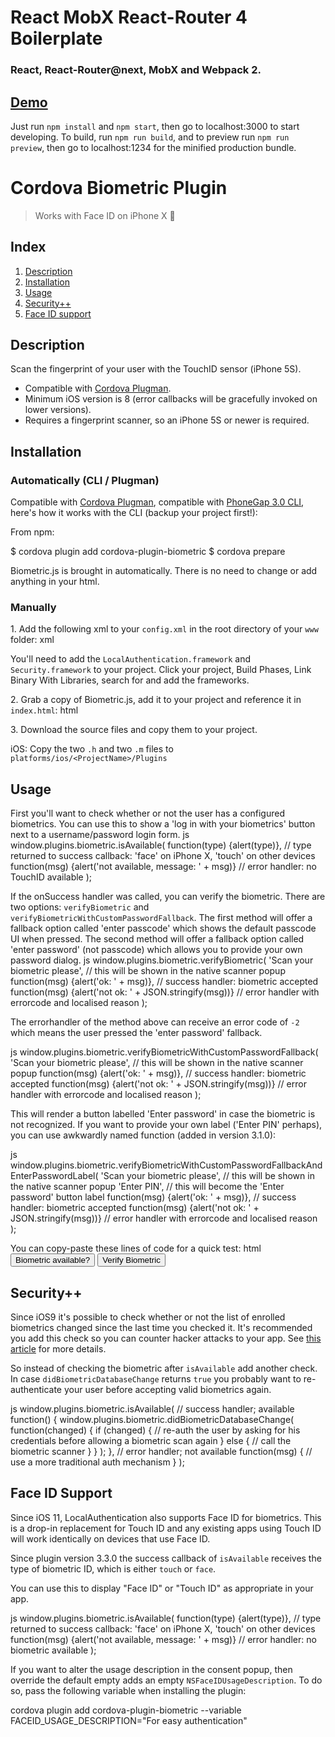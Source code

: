 # React MobX React-Router 4 Boilerplate

### React, React-Router@next, MobX and Webpack 2.
## [Demo](http://boilerplate.mhaagens.me)

Just run `npm install` and `npm start`, then go to localhost:3000 to start developing.
To build, run `npm run build`, and to preview run `npm run preview`, then go
to localhost:1234 for the minified production bundle.


# Cordova Biometric Plugin

> Works with Face ID on iPhone X 🚀

## Index

1. [Description](#description)
3. [Installation](#installation)
4. [Usage](#usage)
5. [Security++](#security)
6. [Face ID support](#face-id-support)

## Description

Scan the fingerprint of your user with the TouchID sensor (iPhone 5S).

* Compatible with [Cordova Plugman](https://github.com/apache/cordova-plugman).
* Minimum iOS version is 8 (error callbacks will be gracefully invoked on lower versions).
* Requires a fingerprint scanner, so an iPhone 5S or newer is required.

## Installation

### Automatically (CLI / Plugman)
Compatible with [Cordova Plugman](https://github.com/apache/cordova-plugman), compatible with [PhoneGap 3.0 CLI](http://docs.phonegap.com/en/3.0.0/guide_cli_index.md.html#The%20Command-line%20Interface_add_features), here's how it works with the CLI (backup your project first!):

From npm:

$ cordova plugin add cordova-plugin-biometric
$ cordova prepare


Biometric.js is brought in automatically. There is no need to change or add anything in your html.

### Manually

1\. Add the following xml to your `config.xml` in the root directory of your `www` folder:
xml
<feature name="Biometric">
  <param name="ios-package" value="Biometric" />
</feature>


You'll need to add the `LocalAuthentication.framework` and `Security.framework` to your project.
Click your project, Build Phases, Link Binary With Libraries, search for and add the frameworks.

2\. Grab a copy of Biometric.js, add it to your project and reference it in `index.html`:
html
<script type="text/javascript" src="js/Biometric.js"></script>


3\. Download the source files and copy them to your project.

iOS: Copy the two `.h` and two `.m` files to `platforms/ios/<ProjectName>/Plugins`

## Usage
First you'll want to check whether or not the user has a configured biometrics.
You can use this to show a 'log in with your biometrics' button next to a username/password login form.
js
window.plugins.biometric.isAvailable(
  function(type) {alert(type)}, // type returned to success callback: 'face' on iPhone X, 'touch' on other devices
  function(msg) {alert('not available, message: ' + msg)} // error handler: no TouchID available
);


If the onSuccess handler was called, you can verify the biometric.
There are two options: `verifyBiometric` and `verifyBiometricWithCustomPasswordFallback`.
The first method will offer a fallback option called 'enter passcode' which shows the default passcode UI when pressed.
The second method will offer a fallback option called 'enter password' (not passcode) which allows you to provide your own password dialog.
js
window.plugins.biometric.verifyBiometric(
  'Scan your biometric please', // this will be shown in the native scanner popup
   function(msg) {alert('ok: ' + msg)}, // success handler: biometric accepted
   function(msg) {alert('not ok: ' + JSON.stringify(msg))} // error handler with errorcode and localised reason
);

The errorhandler of the method above can receive an error code of `-2` which means the user pressed the 'enter password' fallback.

js
window.plugins.biometric.verifyBiometricWithCustomPasswordFallback(
  'Scan your biometric please', // this will be shown in the native scanner popup
   function(msg) {alert('ok: ' + msg)}, // success handler: biometric accepted
   function(msg) {alert('not ok: ' + JSON.stringify(msg))} // error handler with errorcode and localised reason
);


This will render a button labelled 'Enter password' in case the biometric is not recognized.
If you want to provide your own label ('Enter PIN' perhaps), you can use awkwardly named function (added in version 3.1.0):

js
window.plugins.biometric.verifyBiometricWithCustomPasswordFallbackAndEnterPasswordLabel(
  'Scan your biometric please', // this will be shown in the native scanner popup
  'Enter PIN', // this will become the 'Enter password' button label
   function(msg) {alert('ok: ' + msg)}, // success handler: biometric accepted
   function(msg) {alert('not ok: ' + JSON.stringify(msg))} // error handler with errorcode and localised reason
);


You can copy-paste these lines of code for a quick test:
html
<button onclick="window.plugins.biometric.isAvailable(function(msg) {alert('ok: ' + msg)}, function(msg) {alert('not ok: ' + msg)})">Biometric available?</button>
<button onclick="window.plugins.biometric.verifyBiometric('Scan your biometric please', function(msg) {alert('ok: ' + msg)}, function(msg) {alert('not ok: ' + JSON.stringify(msg))})">Verify Biometric</button>


## Security++
Since iOS9 it's possible to check whether or not the list of enrolled biometrics changed since
the last time you checked it. It's recommended you add this check so you can counter hacker attacks
to your app. See [this article](https://godpraksis.no/2016/03/fingerprint-trojan/) for more details.

So instead of checking the biometric after `isAvailable` add another check.
In case `didBiometricDatabaseChange` returns `true` you probably want to re-authenticate your user
before accepting valid biometrics again.

js
window.plugins.biometric.isAvailable(
    // success handler; available
    function() {
      window.plugins.biometric.didBiometricDatabaseChange(
          function(changed) {
            if (changed) {
              // re-auth the user by asking for his credentials before allowing a biometric scan again
            } else {
              // call the biometric scanner
            }
          }
      );
    },
    // error handler; not available
    function(msg) {
      // use a more traditional auth mechanism
    }
);


## Face ID Support
Since iOS 11, LocalAuthentication also supports Face ID for biometrics. This is
a drop-in replacement for Touch ID and any existing apps using Touch ID will
work identically on devices that use Face ID.

Since plugin version 3.3.0 the success callback of `isAvailable` receives
the type of biometric ID, which is either `touch` or `face`.

You can use this to display "Face ID" or "Touch ID" as appropriate in your app.

js
window.plugins.biometric.isAvailable(
  function(type) {alert(type)}, // type returned to success callback: 'face' on iPhone X, 'touch' on other devices
  function(msg) {alert('not available, message: ' + msg)} // error handler: no biometric available
);


If you want to alter the usage description in the consent popup, then override the
default empty adds an empty `NSFaceIDUsageDescription`. To do so, pass the following variable when installing the plugin:


cordova plugin add cordova-plugin-biometric --variable FACEID_USAGE_DESCRIPTION="For easy authentication"
